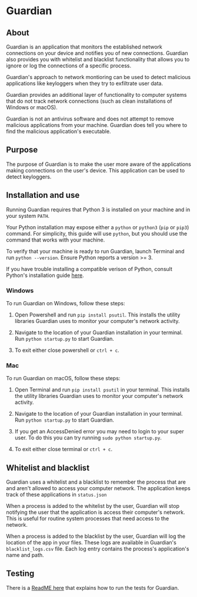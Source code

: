 # Guardian

## About

Guardian is an application that monitors the established network connections on your device and notifies you of new connections. Guardian also provides you with whitelist and blacklist functionality that allows you to ignore or log the connections of a specific process.

Guardian's approach to network montioring can be used to detect malicious applications like keyloggers when they try to exfiltrate user data.

Guardian provides an additional layer of functionality to computer systems that do not track network connections (such as clean installations of Windows or macOS).

Guardian is not an antivirus software and does not attempt to remove malicious applications from your machine. Guardian does tell you where to find the malicious application's executable.

## Purpose

The purpose of Guardian is to make the user more aware of the applications making connections on the user's device. This application can be used to detect keyloggers.

## Installation and use

Running Guardian requires that Python 3 is installed on your machine and in your system `PATH`.

Your Python installation may expose either a `python` or `python3` (`pip` or `pip3`) command. For simplicity, this guide will use `python`, but you should use the command that works with your machine.

To verify that your machine is ready to run Guardian, launch Terminal and run `python --version`. Ensure Python reports a version >= 3.

If you have trouble installing a compatible verison of Python, consult Python's installation guide [here](https://www.python.org/downloads/).

### Windows

To run Guardian on Windows, follow these steps:

1. Open Powershell and run `pip install psutil`. This installs the utility libraries Guardian uses to monitor your computer's network activity.

2. Navigate to the location of your Guardian installation in your terminal. Run `python startup.py` to start Guardian. 

3. To exit either close powershell or `ctrl + c`.

### Mac

To run Guardian on macOS, follow these steps:

1. Open Terminal and run `pip install psutil` in your terminal. This installs the utility libraries Guardian uses to monitor your computer's network activity.

2. Navigate to the location of your Guardian installation in your terminal. Run `python startup.py` to start Guardian.

3. If you get an AccessDenied error you may need to login to your super user. To do this you can try running `sudo python startup.py`.

4. To exit either close terminal or `ctrl + c`.

## Whitelist and blacklist

Guardian uses a whitelist and a blacklist to remember the process that are and aren't allowed to access your computer network. The application keeps track of these applications in `status.json`

When a process is added to the whitelist by the user, Guardian will stop notifying the user that the application is access their computer's network. This is useful for routine system processes that need access to the network.

When a process is added to the blacklist by the user, Guardian will log the location of the app in your files. These logs are available in Guardian's `blacklist_logs.csv` file. Each log entry contains the process's application's name and path.

## Testing

There is a [ReadME here](testing/README.md) that explains how to run the tests for Guardian.
